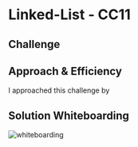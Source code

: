 # Linked-List - CC11


## Challenge



## Approach & Efficiency

I approached this challenge by 


## Solution Whiteboarding

![whiteboarding](.PNG)